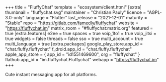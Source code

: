 +++
title = "FluffyChat"
template = "ecosystem/client.html"
[extra]
thumbnail = "fluffychat.svg"
maintainer = "Christian Pauly"
licence = "AGPL-3.0-only"
language = "Flutter"
last_release = "2021-12-01"
maturity = "Stable"
repo = "https://gitlab.com/famedly/fluffychat"
website = "https://fluffychat.im"
matrix_room = "#fluffychat:matrix.org"
featured = true
[extra.features]
e2ee = true
spaces = true
voip_1to1 = true
voip_jitsi = true
widgets = false
threads = false
sso = true
multi_account = true
multi_language = true
[extra.packages]
google_play_store.app_id = "chat.fluffy.fluffychat"
f_droid.app_id = "chat.fluffy.fluffychat"
apple_app_store = { app_id = "id1551469600", org = "fluffychat" }
flathub.app_id = "im.fluffychat.Fluffychat"
webapp = "https://fluffychat.im"
+++

Cute instant messaging app for all platforms.
